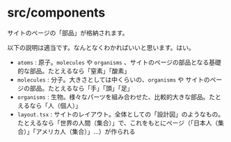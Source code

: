 # src/components

サイトのページの「部品」が格納されます。

以下の説明は適当です。なんとなくわかればいいと思います。はい。

- `atoms` : 原子。`molecules` や `organisms` 、サイトのページの部品となる基礎的な部品。たとえるなら「窒素」「酸素」
- `molecules` : 分子。大きさとしては中くらいの、`organisms` や サイトのページの部品。たとえるなら「手」「頭」「足」
- `organisms` : 生物。様々なパーツを組み合わせた、比較的大きな部品。たとえるなら「人（個人）」
- `layout.tsx` : サイトのレイアウト。全体としての「設計図」のようなもの。たとえるなら「世界の人間（集合）」で、これをもとにページ（「日本人（集合）」「アメリカ人（集合）」...）が作られる
